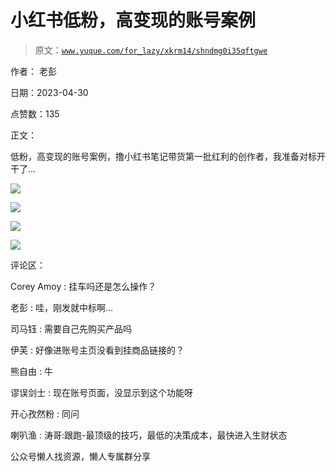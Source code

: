 # 小红书低粉，高变现的账号案例

> 原文：[`www.yuque.com/for_lazy/xkrm14/shndmg0i35qftgwe`](https://www.yuque.com/for_lazy/xkrm14/shndmg0i35qftgwe)



作者： 老彭



日期：2023-04-30



点赞数：135



正文：



低粉，高变现的账号案例，撸小红书笔记带货第一批红利的创作者，我准备对标开干了…



![](img/46798128035b002c3807ff2eb9ee400f.png)  

![](img/2921bfbe561d0146408c6a015babb5e1.png)  

![](img/6237ae9bccf9378550ea7c5942bf99a4.png)  

![](img/4ced1e57af92a8e10080481d45c4fa8c.png)  

评论区：



Corey Amoy : 挂车吗还是怎么操作？



老彭 : 哇，刚发就中标啊…



司马钰 : 需要自己先购买产品吗



伊芙 : 好像进账号主页没看到挂商品链接的？



熊自由 : 牛



谬误剑士 : 现在账号页面，没显示到这个功能呀



开心孜然粉 : 同问



喇叭渔 : 涛哥:跟跑-最顶级的技巧，最低的决策成本，最快进入生财状态



公众号懒人找资源，懒人专属群分享

</ne-p></ne-p></ne-p></ne-p>